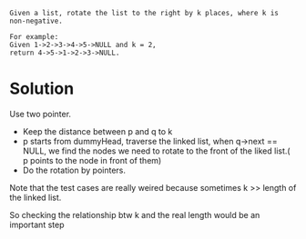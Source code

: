 	Given a list, rotate the list to the right by k places, where k is non-negative.

	For example:
	Given 1->2->3->4->5->NULL and k = 2,
	return 4->5->1->2->3->NULL.

# Solution

Use two pointer.

+ Keep the distance between p and q to k
+ p starts from dummyHead, traverse the linked list, when q->next == NULL, we find the nodes we need to rotate to the front of the liked list.( p points to the node in front of them)
+ Do the rotation by pointers.

Note that the test cases are really weired because sometimes k >> length of the linked list.

So checking the relationship btw k and the real length would be an important step
